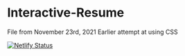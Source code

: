 # Interactive-Resume
File from November 23rd, 2021
Earlier attempt at using CSS 

[![Netlify Status](https://api.netlify.com/api/v1/badges/b652b0ac-30ac-4ba7-bdfb-e4e0a8050cd3/deploy-status)](https://app.netlify.com/sites/interactive-resv2/deploys)

